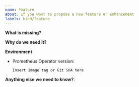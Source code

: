 ```yaml
---
name: Feature
about: If you want to propose a new feature or enhancement
labels: kind/feature
---
```


<!--

Feel free to ask questions in #prometheus-operator on Kubernetes Slack!

Note: This repository is about prometheus-operator itself, if you have questions about:
- helm installation, go to https://github.com/prometheus-community/helm-charts repository
- kube-prometheus setup, go to https://github.com/prometheus-operator/kube-prometheus

-->

**What is missing?**

**Why do we need it?**

**Environment**

* Prometheus Operator version:

    `Insert image tag or Git SHA here`
    <!-- Try kubectl -n monitoring describe deployment prometheus-operator -->
    <!-- Note: please provide operator version and not kube-prometheus/helm chart version -->

**Anything else we need to know?**:
